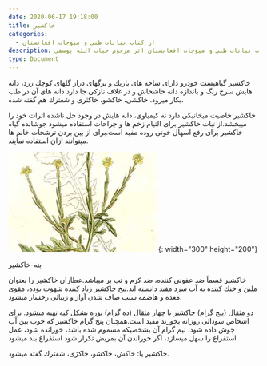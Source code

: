 ```yaml
---
date: 2020-06-17 19:18:00
title: خاكشير
categories:
  - از کتاب نباتات طبی و میوجات افغانستان
description: معرفی خاكشير از کتاب نباتات طبی و میوجات افغانستان اثر مرحوم حیات الله یوسفی
type: Document
---
```


خاكشير گياهيست خودرو دارای شاخه های باريك و برگهای دراز گلهای كوچك زرد، دانه هايش سرخ رنگ و باندازه دانه خاشخاش و در غلاف نازكی جا دارد دانه های آن در طب بكار ميرود. خاكشی، خاكشو، خاكثری و شغترك هم گفته شده.

خاكشير خاصيت ميخانيكی دارد نه كيمياوی، دانه هایش در وجود حل ناشده اثرات خود را ميبخشد.از نبات خاكشير برای التيام زخم ها و جراحات استفاده ميشود جوشانده گياه خاكشير برای رفع اسهال خونی روده مفيد است.برای از بين بردن ترشحات خانم ها ميتوانند ازان استفاده نمايند.

![](/uploads/بته-خاکشیر.jpg){: width="300" height="200"}

بته-خاکشیر

خاكشير قسماً ضد عفونی كننده، ضد كرم و تب بر ميباشد.عطاران خاكشير را بعنوان ملين و خنك كننده به آب سرد مفيد دانسته اند.بيخ خاكشير زياد كننده شهوت بوده، مقوی معده و هاضمه سبب صاف شدن آواز و زيبائی رخسار ميشود.

دو مثقال (پنج گرام) خاكشير با چهار مثقال (ده گرام) بوره بشكل كپه تهيه ميشود. برای اشخاص سودائی روزانه بخورند مفيد است.همچنان پنج گرام خاكشير كه خوب بين آب جوش داده شود، نيم گرام آن بشخصيكه مسموم شده باشد، خورانده شود، عمل استفراغ را سهل ميسازد، اگر خوراندن آن بمريض تكرار شود استفراغ بند ميشود.

خاكشير يا: خاكش، خاكشو، خاكژی، شفترك گفته ميشود.